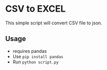 # CSV to EXCEL
This simple script will convert CSV file to json.

## Usage

* requires pandas
* Use `pip install pandas`
* Run `python script.py`
